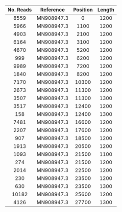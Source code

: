| No. Reads |        Reference        | Position | Length |
|:---------:|:-----------------------:|:--------:|:------:|
| 8559      | MN908947.3              | 0        | 1200   |
| 5966      | MN908947.3              | 1100     | 1200   |
| 4903      | MN908947.3              | 2100     | 1200   |
| 6164      | MN908947.3              | 3100     | 1200   |
| 4670      | MN908947.3              | 5200     | 1200   |
| 999       | MN908947.3              | 6200     | 1200   |
| 9989      | MN908947.3              | 7200     | 1200   |
| 1840      | MN908947.3              | 8200     | 1200   |
| 7170      | MN908947.3              | 10300    | 1200   |
| 2673      | MN908947.3              | 11300    | 1200   |
| 3507      | MN908947.3              | 11300    | 1300   |
| 3517      | MN908947.3              | 12400    | 1200   |
| 158       | MN908947.3              | 12400    | 1300   |
| 7481      | MN908947.3              | 16600    | 1200   |
| 2207      | MN908947.3              | 17600    | 1200   |
| 907       | MN908947.3              | 18500    | 1200   |
| 1913      | MN908947.3              | 20500    | 1200   |
| 1093      | MN908947.3              | 21500    | 1100   |
| 274       | MN908947.3              | 21500    | 1200   |
| 2014      | MN908947.3              | 22500    | 1200   |
| 230       | MN908947.3              | 23500    | 1200   |
| 630       | MN908947.3              | 23500    | 1300   |
| 10182     | MN908947.3              | 25600    | 1200   |
| 4126      | MN908947.3              | 27700    | 1300   |

